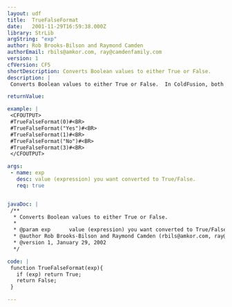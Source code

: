 ```yaml
---
layout: udf
title:  TrueFalseFormat
date:   2001-11-29T16:59:38.000Z
library: StrLib
argString: "exp"
author: Rob Brooks-Bilson and Raymond Camden
authorEmail: rbils@amkor.com, ray@camdenfamily.com
version: 1
cfVersion: CF5
shortDescription: Converts Boolean values to either True or False.
description: |
 Converts Boolean values to either True or False.  In ColdFusion, both 'yes', 'no', and numbers can be boolean. This UDF will transate Yes/No 0/N to a 'real' True/False.

returnValue: 

example: |
 <CFOUTPUT>
 #TrueFalseFormat(0)#<BR>
 #TrueFalseFormat("Yes")#<BR>
 #TrueFalseFormat(1)#<BR>
 #TrueFalseFormat("No")#<BR>
 #TrueFalseFormat(3)#<BR>
 </CFOUTPUT>

args:
 - name: exp
   desc: value (expression) you want converted to True/False.
   req: true


javaDoc: |
 /**
  * Converts Boolean values to either True or False.
  * 
  * @param exp      value (expression) you want converted to True/False. 
  * @author Rob Brooks-Bilson and Raymond Camden (rbils@amkor.com, ray@camdenfamily.com) 
  * @version 1, January 29, 2002 
  */

code: |
 function TrueFalseFormat(exp){
   if (exp) return True;
   return False;
 }

---
```


